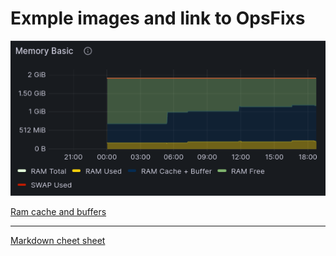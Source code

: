 # Exmple images and link to OpsFixs

![alt](https://github.com/dmfow/CheetSheetsOpsFixes/blob/main/Images/RamCacheAndBuffers.png)

[Ram cache and buffers](https://github.com/dmfow/CheetSheetsOpsFixes/blob/main/Linux%20Ram%20cache%20%2B%20Buffer)

---




[Markdown cheet sheet](https://github.com/dmfow/CheatSheets/blob/main/Github%20Markdown.md)



